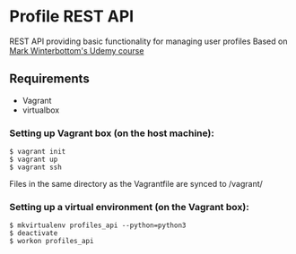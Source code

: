 # Profile REST API

REST API providing basic functionality for managing user profiles
Based on [Mark Winterbottom's Udemy course](https://www.udemy.com/django-python)

## Requirements
* Vagrant
* virtualbox

### Setting up Vagrant box (on the host machine):
```
$ vagrant init
$ vagrant up
$ vagrant ssh
```

Files in the same directory as the Vagrantfile are synced to /vagrant/

### Setting up a virtual environment (on the Vagrant box):
```
$ mkvirtualenv profiles_api --python=python3
$ deactivate
$ workon profiles_api
```
